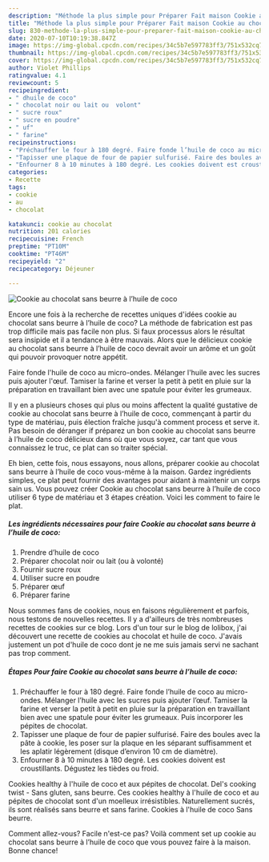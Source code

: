 ```yaml
---
description: "Méthode la plus simple pour Préparer Fait maison Cookie au chocolat sans beurre à l’huile de coco"
title: "Méthode la plus simple pour Préparer Fait maison Cookie au chocolat sans beurre à l’huile de coco"
slug: 830-methode-la-plus-simple-pour-preparer-fait-maison-cookie-au-chocolat-sans-beurre-a-lhuile-de-coco
date: 2020-07-10T10:19:38.847Z
image: https://img-global.cpcdn.com/recipes/34c5b7e597783ff3/751x532cq70/cookie-au-chocolat-sans-beurre-a-lhuile-de-coco-photo-principale-de-la-recette.jpg
thumbnail: https://img-global.cpcdn.com/recipes/34c5b7e597783ff3/751x532cq70/cookie-au-chocolat-sans-beurre-a-lhuile-de-coco-photo-principale-de-la-recette.jpg
cover: https://img-global.cpcdn.com/recipes/34c5b7e597783ff3/751x532cq70/cookie-au-chocolat-sans-beurre-a-lhuile-de-coco-photo-principale-de-la-recette.jpg
author: Violet Phillips
ratingvalue: 4.1
reviewcount: 5
recipeingredient:
- " dhuile de coco"
- " chocolat noir ou lait ou  volont"
- " sucre roux"
- " sucre en poudre"
- " uf"
- " farine"
recipeinstructions:
- "Préchauffer le four à 180 degré. Faire fonde l’huile de coco au micro-ondes. Mélanger l’huile avec les sucres puis ajouter l’œuf. Tamiser la farine et verser la petit à petit en pluie sur la préparation en travaillant bien avec une spatule pour éviter les grumeaux. Puis incorporer les pépites de chocolat."
- "Tapisser une plaque de four de papier sulfurisé. Faire des boules avec la pâte à cookie, les poser sur la plaque en les séparant suffisamment et les aplatir légèrement (disque d’environ 10 cm de diamètre)."
- "Enfourner 8 à 10 minutes à 180 degré. Les cookies doivent est croustillants. Dégustez les tièdes ou froid."
categories:
- Recette
tags:
- cookie
- au
- chocolat

katakunci: cookie au chocolat 
nutrition: 201 calories
recipecuisine: French
preptime: "PT10M"
cooktime: "PT46M"
recipeyield: "2"
recipecategory: Déjeuner

---
```



![Cookie au chocolat sans beurre à l’huile de coco](https://img-global.cpcdn.com/recipes/34c5b7e597783ff3/751x532cq70/cookie-au-chocolat-sans-beurre-a-lhuile-de-coco-photo-principale-de-la-recette.jpg)

Encore une fois à la recherche de recettes uniques d'idées cookie au chocolat sans beurre à l’huile de coco? La méthode de fabrication est pas trop difficile mais pas facile non plus. Si faux processus alors le résultat sera insipide et il a tendance à être mauvais. Alors que le délicieux cookie au chocolat sans beurre à l’huile de coco devrait avoir un arôme et un goût qui pouvoir provoquer notre appétit.

Faire fonde l&#39;huile de coco au micro-ondes. Mélanger l&#39;huile avec les sucres puis ajouter l&#39;œuf. Tamiser la farine et verser la petit à petit en pluie sur la préparation en travaillant bien avec une spatule pour éviter les grumeaux.

Il y en a plusieurs choses qui plus ou moins affectent la qualité gustative de cookie au chocolat sans beurre à l’huile de coco, commençant à partir du type de matériau, puis élection fraîche jusqu'à comment process et serve it. Pas besoin de déranger if préparez un bon cookie au chocolat sans beurre à l’huile de coco délicieux dans où que vous soyez, car tant que vous connaissez le truc, ce plat can so traiter spécial.


Eh bien, cette fois, nous essayons, nous allons, préparer cookie au chocolat sans beurre à l’huile de coco vous-même à la maison. Gardez ingrédients simples, ce plat peut fournir des avantages pour aidant à maintenir un corps sain us. Vous pouvez créer Cookie au chocolat sans beurre à l’huile de coco utiliser 6 type de matériau et 3 étapes création. Voici les comment to faire le plat.

<!--inarticleads1-->

##### Les ingrédients nécessaires pour faire Cookie au chocolat sans beurre à l’huile de coco:

1. Prendre  d’huile de coco
1. Préparer  chocolat noir ou lait (ou à volonté)
1. Fournir  sucre roux
1. Utiliser  sucre en poudre
1. Préparer  œuf
1. Préparer  farine


Nous sommes fans de cookies, nous en faisons régulièrement et parfois, nous testons de nouvelles recettes. Il y a d&#39;ailleurs de très nombreuses recettes de cookies sur ce blog. Lors d&#39;un tour sur le blog de lolibox, j&#39;ai découvert une recette de cookies au chocolat et huile de coco. J&#39;avais justement un pot d&#39;huile de coco dont je ne me suis jamais servi ne sachant pas trop comment. 

<!--inarticleads2-->

##### Étapes Pour faire Cookie au chocolat sans beurre à l’huile de coco:

1. Préchauffer le four à 180 degré. Faire fonde l’huile de coco au micro-ondes. Mélanger l’huile avec les sucres puis ajouter l’œuf. Tamiser la farine et verser la petit à petit en pluie sur la préparation en travaillant bien avec une spatule pour éviter les grumeaux. Puis incorporer les pépites de chocolat.
1. Tapisser une plaque de four de papier sulfurisé. Faire des boules avec la pâte à cookie, les poser sur la plaque en les séparant suffisamment et les aplatir légèrement (disque d’environ 10 cm de diamètre).
1. Enfourner 8 à 10 minutes à 180 degré. Les cookies doivent est croustillants. Dégustez les tièdes ou froid.


Cookies healthy à l&#39;huile de coco et aux pépites de chocolat. Del&#39;s cooking twist - Sans gluten, sans beurre. Ces cookies healthy à l&#39;huile de coco et au pépites de chocolat sont d&#39;un moelleux irrésistibles. Naturellement sucrés, ils sont réalisés sans beurre et sans farine. Cookies à l&#39;huile de coco Sans beurre. 


Comment allez-vous? Facile n'est-ce pas? Voilà comment set up cookie au chocolat sans beurre à l’huile de coco que vous pouvez faire à la maison. Bonne chance!
